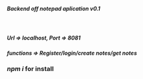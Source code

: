 <h5>Backend off notepad aplication v0.1</h5>
<br>
<h5>Url => localhost, Port => 8081</h5>
<h5>functions => Register/login/create notes/get notes</h5>


<h3><i>npm i</i> for install</h3>